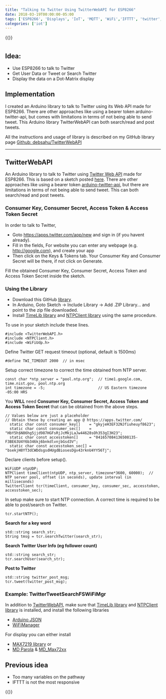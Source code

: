 ```yaml
---
title: "Talking to Twitter Using TwitterWebAPI for ESP8266"
date: 2018-03-19T00:00:00-05:00
tags: ['ESP8266', 'Displays', 'IoT', 'MQTT', 'WiFi','IFTTT', 'twitter', 'debashish sahu']
categories: ['iot']
---
```


{{<youtube ZDGhFYGj5tc>}}

#

## Idea:

- Use ESP8266 to talk to Twitter
- Get User Data or Tweet or Search Twitter
- Display the data on a Dot-Matrix display

## Implementation

I created an Arduino library to talk to Twitter using its Web API made for ESP8266. There are other approaches like using a bearer token arduino-twitter-api, but comes with limitations in terms of not being able to send tweet. This Arduino library TwitterWebAPI can both search/read and post tweets.

All the instructions and usage of library is described on my GitHub library page [Github: debsahu/TwitterWebAPI](https://github.com/debsahu/TwitterWebAPI)

------

## TwitterWebAPI

An Arduino library to talk to Twitter using [Twitter Web API](https://dev.twitter.com/overview/api) made for ESP8266. This is based on a sketch posted [here](https://github.com/soramimi/ESP8266Tweet). There are other approaches like using a bearer token [arduino-twitter-api](https://github.com/witnessmenow/arduino-twitter-api), but there are limitations in terms of not being able to send tweet. This can both search/read and post tweets.

### Consumer Key, Consumer Secret, Access Token & Access Token Secret
In order to talk to Twitter,

* Goto https://apps.twitter.com/app/new and sign in (if you havent already).
* Fill in the fields, For website you can enter any webpage (e.g. http://google.com), and create your app
* Then click on the Keys & Tokens tab. Your Consumer Key and Consumer Secret will be there, if not click on Generate.

Fill the obtained Consumer Key, Consumer Secret, Access Token and Access Token Secret inside the sketch.

### Using the Library
* Download this GitHub [library](https://github.com/debsahu/TwitterWebAPI/archive/master.zip).
* In Arduino, Goto Sketch -> Include Library -> Add .ZIP Library... and point to the zip file downloaded.
* Install [TimeLib library](https://github.com/PaulStoffregen/Time) and [NTPClient library](https://github.com/arduino-libraries/NTPClient) using the same procedure.

To use in your sketch include these lines.
```
#include <TwitterWebAPI.h>
#include <NTPClient.h>
#include <WiFiUdp.h>
```
Define Twitter GET request timeout (optional, default is 1500ms)
```
#define TWI_TIMEOUT 2000  // in msec
```
Setup correct timezone to correct the time obtained from NTP server.
```
const char *ntp_server = "pool.ntp.org";  // time1.google.com, time.nist.gov, pool.ntp.org
int timezone = -5;                        // US Eastern timezone -05:00 HRS
```
You **WILL** need **Consumer Key, Consumer Secret, Access Token and Access Token Secret** that can be obtained from the above steps. 
```
// Values below are just a placeholder
// Obtain these by creating an app @ https://apps.twitter.com/
  static char const consumer_key[]    = "gkyjeH3EF32NJfiuheuyf8623";
  static char const consumer_sec[]    = "HbY5h$N86hg5jjd987HGFsRjJcMkjLaJw44628sOh353gI3H23";
  static char const accesstoken[]     = "041657084136508135-F3BE63U4Y6b346kj6bnkdlvnjbGsd3V";
  static char const accesstoken_sec[] = "bsekjH8YT3dCWDdsgsdHUgdBiosesDgv43rknU4YY56Tj";
```
Declare clients before setup().
```
WiFiUDP ntpUDP;
NTPClient timeClient(ntpUDP, ntp_server, timezone*3600, 60000);  // NTP server pool, offset (in seconds), update interval (in milliseconds)
TwitterClient tcr(timeClient, consumer_key, consumer_sec, accesstoken, accesstoken_sec);
```
In setup make sure to start NTP connection. A correct time is required to be able to post/search on Twitter.
```
tcr.startNTP();
```
**Search for a key word**
```
std::string search_str;
String tmsg = tcr.searchTwitter(search_str);
```
**Search Twitter User Info (eg follower count)**
```
std::string search_str;
tcr.searchUser(search_str);
```
**Post to Twitter**
```
std::string twitter_post_msg;
tcr.tweet(twitter_post_msg);
```
### Example: TwitterTweetSearchFSWiFiMgr
In addition to [TwitterWebAPI](https://github.com/debsahu/TwitterWebAPI), make sure that [TimeLib library](https://github.com/PaulStoffregen/Time) and [NTPClient library](https://github.com/arduino-libraries/NTPClient) is installed, and install the following libraries 
* [Arduino JSON](https://github.com/bblanchon/ArduinoJson)
* [WiFiManager](https://github.com/tzapu/WiFiManager)

For display you can either install
* [MAX7219 library](https://github.com/SensorsIot/MAX7219-4-digit-display-for-ESP8266) 
or 
* [MD Parola](https://github.com/MajicDesigns/MD_Parola) & [MD_Max72xx](https://github.com/MajicDesigns/MD_MAX72xx)

## Previous idea

- Too many variables on the pathway
- IFTTT is not the most responsive

{{<youtube JTxpx9XMpjU>}}